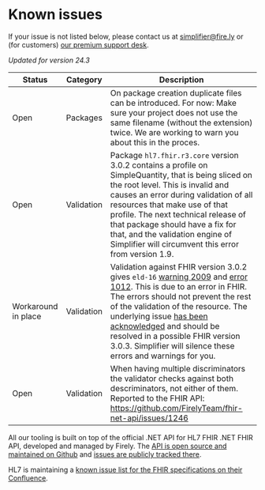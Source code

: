 # Known issues

If your issue is not listed below, please contact us at [simplifier@fire.ly](mailto:simplifier@fire.ly) or (for customers) [our premium support desk](https://firely.atlassian.net/servicedesk).

*Updated for version 24.3*

| Status | Category | Description |
| - | - | - |
| Open | Packages | On package creation duplicate files can be introduced. For now: Make sure your project does not use the same filename (without the extension) twice. We are working to warn you about this in the proces. <!-- https://firely.atlassian.net/browse/SIM-960 --> |
| Open | Validation | Package `hl7.fhir.r3.core` version 3.0.2 contains a profile on SimpleQuantity, that is being sliced on the root level. This is invalid and causes an error during validation of all resources that make use of that profile. The next technical release of that package should have a fix for that, and the validation engine of Simplifier will circumvent this error from version 1.9. <!-- https://firely.atlassian.net/browse/SIM-1127 --> |
| Workaround in place | Validation | Validation against FHIR version 3.0.2 gives `eld-16` [warning 2009](https://simplifier.net/docs/fhir-net-api/Code-2009) and [error 1012](https://simplifier.net/docs/fhir-net-api/Code-1012). This is due to an error in FHIR. The errors should not prevent the rest of the validation of the resource. The underlying issue [has been acknowledged](https://jira.hl7.org/browse/FHIR-25776) and should be resolved in a possible FHIR version 3.0.3. Simplifier will silence these errors and warnings for you. <!-- https://firely.atlassian.net/browse/SIM-799 --> |
| Open | Validation | When having multiple discriminators the validator checks against both descriminators, not either of them. Reported to the FHIR API:  https://github.com/FirelyTeam/fhir-net-api/issues/1246 <!-- ? --> |

All our tooling is built on top of the official .NET API for HL7 FHIR .NET FHIR API, developed and managed by Firely. The [API is open source and maintained on Github](https://github.com/FirelyTeam/fhir-net-api/) and [issues are publicly tracked there](https://github.com/FirelyTeam/fhir-net-api/issues).

HL7 is maintaining a [known issue list for the FHIR specifications on their Confluence](https://confluence.hl7.org/display/FHIR/Known+Issues+with+the+published+FHIR+Specifications).